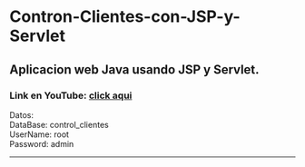 # Contron-Clientes-con-JSP-y-Servlet
<h2>Aplicacion web Java usando JSP y Servlet.</h2>
<h3>Link en YouTube: <a href="https://www.youtube.com/watch?v=T_GNAZgMKuU&ab_channel=ArtemioDerkachev" target="_blanck">click aqui</a></h3> 
<p>Datos:<br/>
DataBase: control_clientes<br/>
UserName: root<br/>
Password: admin</p>
<hr>
<img src="https://emulationsofttech.files.wordpress.com/2018/01/1java.jpg" alt="">
